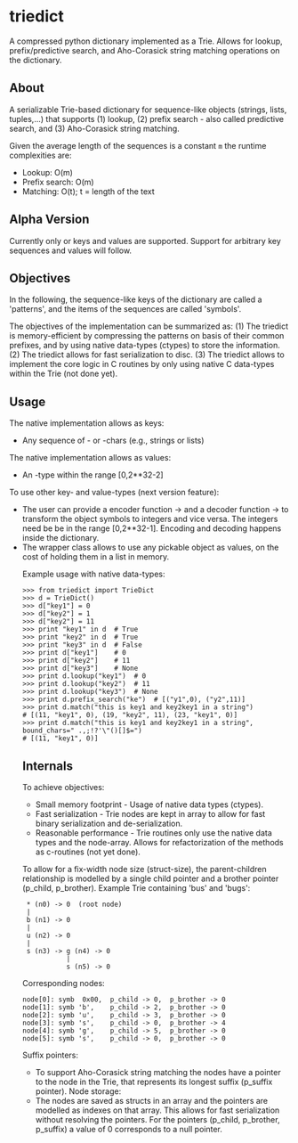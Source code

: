 # triedict
A compressed python dictionary implemented as a Trie. Allows for lookup, prefix/predictive search, and Aho-Corasick string matching operations on the dictionary.

## About ##
A serializable Trie-based dictionary <TrieDict> for sequence-like objects
(strings, lists, tuples,...) that supports (1) lookup,
(2) prefix search - also called predictive search,
and (3) Aho-Corasick string matching.

Given the average length of the sequences is a constant `m` the
runtime complexities are:
* Lookup: O(m)
* Prefix search: O(m)
* Matching: O(t); t = length of the text

## Alpha Version ##
Currently only <unicode> or <str> keys and <int> values
are supported. Support for arbitrary key sequences
and values will follow.

## Objectives ##
In the following, the sequence-like keys of the dictionary
are called a 'patterns', and the items of the sequences
are called 'symbols'.

The objectives of the implementation can be summarized as:
(1) The triedict is memory-efficient by compressing the patterns
    on basis of their common prefixes, and by using native data-types (ctypes)
    to store the information.
(2) The triedict allows for fast serialization to disc.
(3) The triedict allows to implement the core logic in C routines
    by only using native C data-types within the Trie (not done yet).

## Usage ##
The native implementation allows as keys:
* Any sequence of <unicode>- or <str>-chars (e.g., strings or lists)

The native implementation allows as values:
* An <int>-type within the range [0,2**32-2]

To use other key- and value-types (next version feature):
* The user can provide a encoder function <object> -> <int> and a
  decoder function <int> -> <object> to transform the object symbols to
  integers and vice versa. The integers need be be in the range [0,2**32-1].
  Encoding and decoding happens inside the dictionary.
* The wrapper class <OTrieDict> allows to use any pickable object as values,
  on the cost of holding them in a list in memory.

Example usage with native data-types:

```
>>> from triedict import TrieDict
>>> d = TrieDict()
>>> d["key1"] = 0
>>> d["key2"] = 1
>>> d["key2"] = 11
>>> print "key1" in d  # True
>>> print "key2" in d  # True
>>> print "key3" in d  # False
>>> print d["key1"]    # 0
>>> print d["key2"]    # 11
>>> print d["key3"]    # None
>>> print d.lookup("key1")  # 0
>>> print d.lookup("key2")  # 11
>>> print d.lookup("key3")  # None
>>> print d.prefix_search("ke")  # [("y1",0), ("y2",11)]
>>> print d.match("this is key1 and key2key1 in a string")
# [(11, "key1", 0), (19, "key2", 11), (23, "key1", 0)]
>>> print d.match("this is key1 and key2key1 in a string", bound_chars=" .,;!?'\"()[]$=")
# [(11, "key1", 0)]
```

## Internals ##

To achieve objectives:
* Small memory footprint - Usage of native data types (ctypes).
* Fast serialization - Trie nodes are kept in array to allow for fast binary
    serialization and de-serialization.
* Reasonable performance - Trie routines only use the native data types
    and the node-array. Allows for refactorization of the methods as
    c-routines (not yet done).

To allow for a fix-width node size (struct-size), the parent-children
relationship is modelled by a single child pointer and a brother pointer
(p_child, p_brother). Example Trie containing 'bus' and 'bugs':

```
 * (n0) -> 0  (root node)
 |
 b (n1) -> 0
 |
 u (n2) -> 0
 |
 s (n3) -> g (n4) -> 0
           |
           s (n5) -> 0
```

Corresponding nodes:

```
node[0]: symb  0x00,  p_child -> 0,  p_brother -> 0
node[1]: symb 'b',    p_child -> 2,  p_brother -> 0
node[2]: symb 'u',    p_child -> 3,  p_brother -> 0
node[3]: symb 's',    p_child -> 0,  p_brother -> 4
node[4]: symb 'g',    p_child -> 5,  p_brother -> 0
node[5]: symb 's',    p_child -> 0,  p_brother -> 0
```

Suffix pointers:
* To support Aho-Corasick string matching the nodes have a pointer
  to the node in the Trie, that represents its longest suffix (p_suffix pointer).
Node storage:
* The nodes are saved as structs in an array and the pointers are
  modelled as <uint32> indexes on that array. This allows for fast
  serialization without resolving the pointers. For the pointers
  (p_child, p_brother, p_suffix) a value of 0 corresponds to a null pointer.
